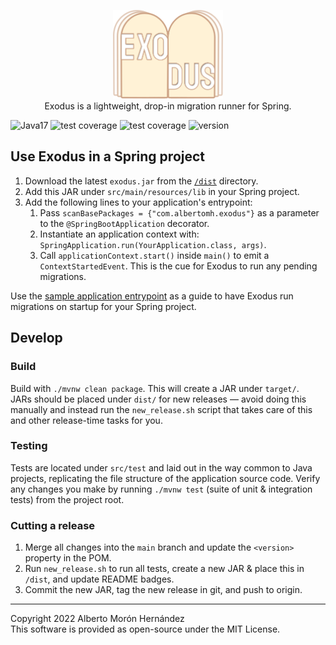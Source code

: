 <p align="center">
    <img src="docs/exodus.svg" alt="Exodus" height="142"/>
    <br>
    Exodus is a lightweight, drop-in migration runner for Spring.
</p>

<p>
    <img id="badge--java" src="https://img.shields.io/badge/Java-17%2B-b07219" alt="Java17" />
    <img id="badge--spring" src="https://img.shields.io/badge/Spring-5%2B-6db33f" alt="test coverage" />
    <img id="badge--tests" src="https://img.shields.io/badge/tests-100%25%20%E2%9C%94-brightgreen" alt="test coverage" />
    <img id="badge--version" src="https://img.shields.io/badge/version-1.0.0-white" alt="version" />
</p>


## Use Exodus in a Spring project

1. Download the latest `exodus.jar` from the [`/dist`](dist) directory.
2. Add this JAR under `src/main/resources/lib` in your Spring project.
3. Add the following lines to your application's entrypoint:
    1. Pass `scanBasePackages = {"com.albertomh.exodus"}` as a parameter to the `@SpringBootApplication` decorator.
    2. Instantiate an application context with: `SpringApplication.run(YourApplication.class, args)`.
    3. Call `applicationContext.start()` inside `main()` to emit a `ContextStartedEvent`. This is the cue for Exodus to run any pending migrations.

Use the [sample application entrypoint](docs/SampleApplicationEntrypoint.java) as a guide to have Exodus run migrations on startup for your Spring project.


## Develop

### Build

Build with `./mvnw clean package`. This will create a JAR under `target/`.  
JARs should be placed under `dist/` for new releases — avoid doing this manually and instead run the `new_release.sh` script that takes care of this and other release-time tasks for you.


### Testing

Tests are located under `src/test` and laid out in the way common to Java projects, replicating the file structure of the application source code. 
Verify any changes you make by running `./mvnw test` (suite of unit & integration tests) from the project root.


### Cutting a release

1. Merge all changes into the `main` branch and update the `<version>` property in the POM.
2. Run `new_release.sh` to run all tests, create a new JAR & place this in `/dist`, and update README badges.
3. Commit the new JAR, tag the new release in git, and push to origin.


---

Copyright 2022 Alberto Morón Hernández  
This software is provided as open-source under the MIT License.
